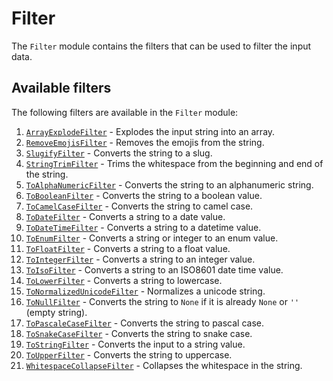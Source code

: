 # Filter

The `Filter` module contains the filters that can be used to filter the input data.

## Available filters

The following filters are available in the `Filter` module:

1. [`ArrayExplodeFilter`](ArrayExplodeFilter.py) - Explodes the input string into an array.
2. [`RemoveEmojisFilter`](RemoveEmojisFilter.py) - Removes the emojis from the string.
3. [`SlugifyFilter`](SlugifyFilter.py) - Converts the string to a slug.
4. [`StringTrimFilter`](StringTrimFilter.py) - Trims the whitespace from the beginning and end of the string.
5. [`ToAlphaNumericFilter`](ToAlphaNumericFilter.py) - Converts the string to an alphanumeric string.
6. [`ToBooleanFilter`](ToBooleanFilter.py) - Converts the string to a boolean value.
7. [`ToCamelCaseFilter`](ToCamelCaseFilter.py) - Converts the string to camel case.
8. [`ToDateFilter`](ToDateFilter.py) - Converts a string to a date value.
9. [`ToDateTimeFilter`](ToDateTimeFilter.py) - Converts a string to a datetime value.
10. [`ToEnumFilter`](ToEnumFilter.py) - Converts a string or integer to an enum value.
11. [`ToFloatFilter`](ToFloatFilter.py) - Converts a string to a float value.
12. [`ToIntegerFilter`](ToIntegerFilter.py) - Converts a string to an integer value.
13. [`ToIsoFilter`](ToIsoFilter.py) - Converts a string to an ISO8601 date time value.
14. [`ToLowerFilter`](ToLowerFilter.py) - Converts a string to lowercase.
15. [`ToNormalizedUnicodeFilter`](ToNormalizedUnicodeFilter.py) - Normalizes a unicode string.
16. [`ToNullFilter`](ToNullFilter.py) - Converts the string to `None` if it is already `None` or `''` (empty string).
17. [`ToPascaleCaseFilter`](ToPascaleCaseFilter.py) - Converts the string to pascal case.
18. [`ToSnakeCaseFilter`](ToSnakeCaseFilter.py) - Converts the string to snake case.
19. [`ToStringFilter`](ToStringFilter.py) - Converts the input to a string value.
20. [`ToUpperFilter`](ToUpperFilter.py) - Converts the string to uppercase.
21. [`WhitespaceCollapseFilter`](WhitespaceCollapseFilter.py) - Collapses the whitespace in the string.
